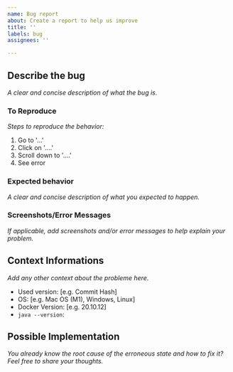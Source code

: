 ```yaml
---
name: Bug report
about: Create a report to help us improve
title: ''
labels: bug
assignees: ''

---
```


## Describe the bug

_A clear and concise description of what the bug is._

### To Reproduce

_Steps to reproduce the behavior:_

1. Go to '...'
2. Click on '....'
3. Scroll down to '....'
4. See error

### Expected behavior

_A clear and concise description of what you expected to happen._

### Screenshots/Error Messages

_If applicable, add screenshots and/or error messages to help explain your problem._

## Context Informations

_Add any other context about the probleme here._

- Used version: [e.g. Commit Hash]
- OS: [e.g. Mac OS (M1), Windows, Linux]
- Docker Version: [e.g. 20.10.12]
- `java --version`:

## Possible Implementation

_You already know the root cause of the erroneous state and how to fix it? Feel free to share your thoughts._

